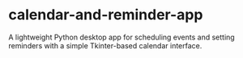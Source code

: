 # calendar-and-reminder-app
A lightweight Python desktop app for scheduling events and setting reminders with a simple Tkinter-based calendar interface.
